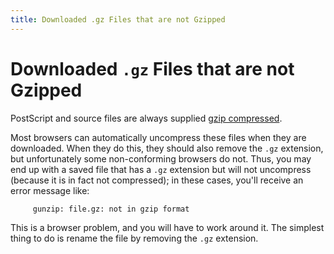 ```yaml
---
title: Downloaded .gz Files that are not Gzipped
---
```


# Downloaded `.gz` Files that are not Gzipped

PostScript and source files are always supplied [gzip
compressed](../../help/unpack.md#gunzip).

Most browsers can automatically uncompress these files when they are
downloaded. When they do this, they should also remove the `.gz`
extension, but unfortunately some non-conforming browsers do not. Thus,
you may end up with a saved file that has a `.gz` extension but will not
uncompress (because it is in fact not compressed); in these cases,
you'll receive an error message like:

``` 
     gunzip: file.gz: not in gzip format
```

This is a browser problem, and you will have to work around it. The
simplest thing to do is rename the file by removing the `.gz` extension.
